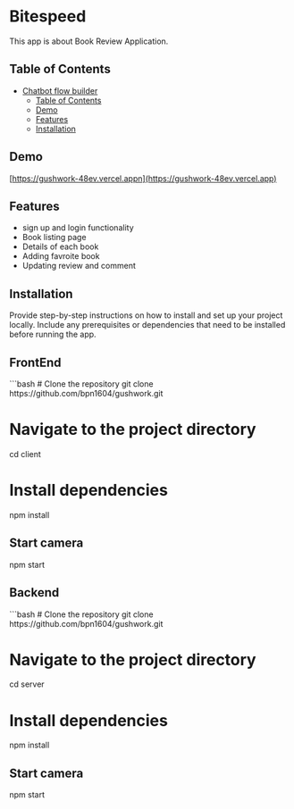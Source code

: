 # Bitespeed

This app is about Book Review Application.

## Table of Contents

- [Chatbot flow builder](#project-name)
  - [Table of Contents](#table-of-contents)
  - [Demo](#demo)
  -  [Features](#features)
  - [Installation](#installation)
  

## Demo
[https://gushwork-48ev.vercel.appn](https://gushwork-48ev.vercel.app)


## Features

- sign up and login functionality
- Book listing page 
- Details of each book
- Adding favroite book
- Updating review and comment

## Installation

Provide step-by-step instructions on how to install and set up your project locally. Include any prerequisites or dependencies that need to be installed before running the app.
<h2>FrontEnd</h2>
```bash
# Clone the repository
git clone https://github.com/bpn1604/gushwork.git

# Navigate to the project directory
cd client

# Install dependencies
npm install

## Start camera
npm start


<h2>Backend</h2>
```bash
# Clone the repository
git clone https://github.com/bpn1604/gushwork.git

# Navigate to the project directory
cd server

# Install dependencies
npm install

## Start camera
npm start
